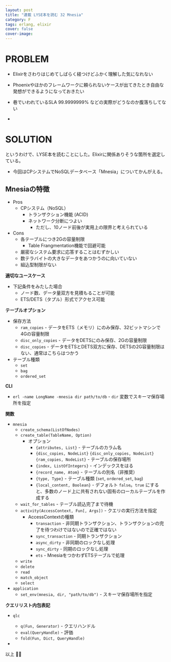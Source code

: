 ```yaml
---
layout: post
title: "連載 LYSE本を読む 32 Mnesia"
category: F
tags: erlang, elixir
cover: false
cover-image:
---
```


# PROBLEM
- Elixirをさわりはじめてしばらく経つけどふかく理解した気になれない
- Phoenixやほかのフレームワークに頼られないケースが出てきたとき自由な発想ができるようになっておきたい
- 巷でいわれているSLA 99.9999999% などの実際がどうなのか腹落ちしてない

-

# SOLUTION
というわけで、LYSE本を読むことにした。Elixirに関係ありそうな箇所を選定している。

- 今回はCPシステムでNoSQLデータベース「Mnesia」についてかんがえる。

## Mnesiaの特徴
- Pros
    - CPシステム（NoSQL）
        - トランザクション機能 (ACID)
        - ネットワーク分断につよい
            - ただし、10ノード前後が実用上の限界と考えられている
- Cons
    - 各テーブルにつき2Gの容量制限
        - Table Frangmentation機能で回避可能
    - 厳密なシステム要求に応答することはむずかしい
    - 数テラバイトの大きなデータをあつかうのに向いていない
    - 組込型制限がない

**適切なユースケース**
- 下記条件をみたした場合
    - ノード数、データ量双方を見積もることが可能
    - ETS/DETS（タプル）形式でアクセス可能

**テーブルオプション**
- 保存方法
    - `ram_copies` - データをETS（メモリ）にのみ保存、32ビットマシンで4Gの容量制限
    - `disc_only_copies` - データをDETSにのみ保存、2Gの容量制限
    - `disc_copies` - データをETSとDETS双方に保存、DETSの2G容量制限はない、通常はこちらはつかう
- テーブル種類
    - `set`
    - `bag`
    - `ordered_set`

**CLI**
- `erl -name LongName -mnesia dir path/to/db` - `dir` 変数でスキーマ保存場所を指定

**関数**
- `mnesia`
    - `create_schema(ListOfNodes)`
    - `create_table(TableName, Option)`
        - オプション
            - `{attributes, List}` - テーブルのカラム名
            - `{disc_copies, NodeList}` `{disc_only_copies, NodeList}` `{ram_copies, NodeList}` - テーブルの保存場所
            - `{index, ListOfIntegers}` - インデックスをはる
            - `{record_name, Atom}` - テーブルの別名（非推奨）
            - `{type, Type}` - テーブル種類 (`set`, `ordered_set`, `bag`)
            - `{local_content, Boolean}` - デフォルト `false`。`true` にすると、多数のノード上に共有されない固有のローカルテーブルを作成する
    - `wait_for_tables` - テーブル読込完了まで待機
    - `activity(AccessContext, Fun[, Args])` - クエリの実行方法を指定
        - AccessContextの種類
            - `transaction` - 非同期トランザクション、トランザクションの完了を待つわけではないので正確ではない
            - `sync_transaction` - 同期トランザクション
            - `async_dirty` - 非同期のロックなし処理
            - `sync_dirty` - 同期のロックなし処理
            - `ets` - MnesiaをつかわずETSテーブルで処理
    - `write`
    - `delete`
    - `read`
    - `match_object`
    - `select`
- `application`
    - `set_env(mnesia, dir, "path/to/db")` - スキーマ保存場所を指定

**クエリリスト内包表記**
- `qlc`
    - `q(Fun, Generator)` - クエリハンドル
    - `eval(QueryHandle)` - 評価
    - `fold(Fun, Dict, QueryHandle)`

-

以上 :construction_worker::droplet:
